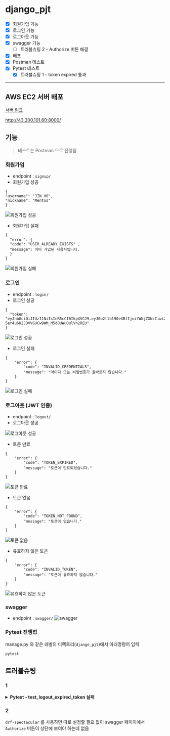 # django_pjt

- [x] 회원가입 기능
- [x] 로그인 기능
- [x] 로그아웃 기능
- [x] swagger 기능
  - [ ] 트러블슈팅 2 - Authorize 버튼 해결
- [x] 배포
- [x] Postman 테스트
- [x] Pytest 테스트
  - [x] 트러블슈팅 1 - token expired 통과

---
## AWS EC2 서버 배포
[서버 링크](http://43.200.101.60:8000/swagger/)

http://43.200.101.60:8000/

## 기능
> 테스트는 Postman 으로 진행됨
### 회원가입
- endpoint : `signup/`
- 회원가입 성공
```
{
"username": "JIN HO",
"nickname": "Mentos"
}
```
![회원가입 성공](/img/signup_success.png)

- 회원가입 실패
```
{
  "error": {
  "code": "USER_ALREADY_EXISTS" ,
  "message": 이미 가입된 사용자입니다.
  }
}
```
![회원가입 실패](/img/signup_failed.png)


### 로그인
- endpoint : `login/`
- 로그인 성공
```
{
  "token": "eyJhbGciOiJIUzI1NiIsInR5cCI6IkpXVCJ9.eyJ0b2tlbl90eXBlIjoiYWNjZXNzIiwiZXhwIjoxNzQ5NzE4MzQzLCJpYXQiOjE3NDk3MTgwNDMsImp0aSI6IjYzYzc2MWU2YzI0ZTQ5MWJhZDBlMzdiNjdjYmQwMzhmIiwidXNlcl9pZCI6N30.iJjYD8-5er4u6H2JDVVGUCw9WM_M5d8UWuOulVn2REU"
}
```
![로그인 성공](/img/login_failed.png)

- 로그인 실패
```
{
    "error": {
        "code": "INVALID_CREDENTIALS",
        "message": "아이디 또는 비밀번호가 올바르지 않습니다."
    }
}
```
![로그인 실패](/img/login_failed.png)

### 로그아웃 (JWT 인증)
- endpoint : `logout/`
- 로그아웃 성공

![로그아웃 성공](/img/logout_success.png)

- 토큰 만료
```
{
    "error": {
        "code": "TOKEN_EXPIRED",
        "message": "토큰이 만료되었습니다."
    }
}
```

![토큰 만료](/img/token_expired.png)


- 토큰 없음
```
{
    "error": {
        "code": "TOKEN_NOT_FOUND",
        "message": "토큰이 없습니다."
    }
}
```
![토큰 없음](/img/token_not_found.png)


- 유효하지 않은 토큰
```
{
    "error": {
        "code": "INVALID_TOKEN",
        "message": "토큰이 유효하지 않습니다."
    }
}
```
![유효하지 않은 토큰](/img/invalid_token.png)

  
### swagger
- endpoint : `swagger/`
![swagger](/img/swagger.png)

### Pytest 진행법
manage.py 와 같은 레벨의 디렉토리(`django_pjt`)에서 아래명령어 입력
```zsh
pytest
```

## 트러블슈팅
### 1

<details>
<summary><b>Pytest - test_logout_expired_token 실패</b></summary>
<div markdown="1">

<details>
<summary><b>Pytest 진행 내용 - 실패</b></summary>
<div markdown="1">

```zsh
❯ pytest
========================================== test session starts ===========================================
platform darwin -- Python 3.10.10, pytest-8.4.0, pluggy-1.6.0
django: version: 4.2, settings: django_pjt.settings (from ini)
rootdir: /Users/nyum76/Documents/project/django_pjt
configfile: pytest.ini
plugins: django-4.11.1
collected 7 items                                                                                        

accounts/test_accounts.py ......F                                                                  [100%]

================================================ FAILURES ================================================
_______________________________________ test_logout_expired_token ________________________________________

settings = <pytest_django.fixtures.SettingsWrapper object at 0x1076f7df0>

    @pytest.mark.django_db
    def test_logout_expired_token(settings):
        import time
        from datetime import timedelta
        from rest_framework_simplejwt.tokens import RefreshToken
        from django.urls import reverse
        from rest_framework.test import APIClient
        from django.contrib.auth import get_user_model
    
        # 1. settings 변경
        settings.SIMPLE_JWT["ACCESS_TOKEN_LIFETIME"] = timedelta(seconds=1)
        # 2. simplejwt settings reload
        importlib.reload(jwt_settings)
    
        User = get_user_model()
        user = User.objects.create_user(username="expireuser", password="expirepass", nickname="expire")
        refresh = RefreshToken.for_user(user)
        access_token = str(refresh.access_token)
    
        time.sleep(2)
    
        client = APIClient()
        logout_url = reverse('logout')
        client.credentials(HTTP_AUTHORIZATION=f'Bearer {access_token}')
        response = client.post(logout_url)
>       assert response.status_code == 401
E       assert 200 == 401
E        +  where 200 = <Response status_code=200, "application/json">.status_code

accounts/test_accounts.py:111: AssertionError
======================================== short test summary info =========================================
FAILED accounts/test_accounts.py::test_logout_expired_token - assert 200 == 401
====================================== 1 failed, 6 passed in 3.12s =======================================
```

</div>
</details>

Postman 에서는 만료된 토큰으로 로그아웃시 아래와 같이 떴는데
```
{
    "error": {
        "code": "TOKEN_EXPIRED",
        "message": "토큰이 만료되었습니다."
    }
}
```

Pytest 로 진행했을 때 401 로 나와야할 게 200 OK 이 되어버림

---

SIMPLE_JWT 설정 변경이 토큰 발급에 반영되지 않음
`@override_settings(SIMPLE_JWT=...)`는 Django의 settings만 바꿈
하지만 `rest_framework_simplejwt`는 내부적으로 settings를 캐싱함
Pytest에서 settings를 바꿔도, 이미 임포트된 시점의 설정이 계속 사용될 수 있음..
즉, 토큰을 발급할 때 실제로는 여전히 기본 만료시간(1분)이 적용되고,
테스트에서 2초 기다려도 토큰이 만료되지 않은 상태가 됨.

➡️ `settings.py` 의 ACCESS_TOKEN_LIFETIME 값을 1분에서 1초로 변경

```py
# 변경 전
"ACCESS_TOKEN_LIFETIME": timedelta(minutes=1),

# 변경 후
"ACCESS_TOKEN_LIFETIME": timedelta(seconds=1),
```

<details>
<summary><b>Pytest 진행 내용 - 성공</b></summary>
<div markdown="1">

```zsh
❯ pytest
========================================== test session starts ===========================================
platform darwin -- Python 3.10.10, pytest-8.4.0, pluggy-1.6.0
django: version: 4.2, settings: django_pjt.settings (from ini)
rootdir: /Users/nyum76/Documents/project/django_pjt
configfile: pytest.ini
plugins: django-4.11.1
collected 7 items                                                                                        

accounts/test_accounts.py .......                                                                  [100%]

=========================================== 7 passed in 2.96s ============================================
```


</div>
</details>

</div>
</details>

### 2
`drf-spectacular` 를 사용하면 따로 설정할 필요 없이 swagger 페이지에서 `Authorize` 버튼이 상단에 보여야 하는데 없음